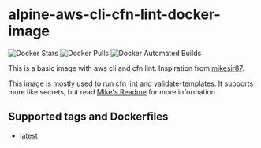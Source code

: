 # alpine-aws-cli-cfn-lint-docker-image

![Docker Stars](https://img.shields.io/docker/stars/coygo/alpine-aws-cli-cfn-lint.svg)
![Docker Pulls](https://img.shields.io/docker/pulls/coygo/alpine-aws-cli-cfn-lint.svg)
![Docker Automated Builds](http://img.shields.io/docker/automated/coygo/alpine-aws-cli-cfn-lint.svg)

This is a basic image with aws cli and cfn lint. Inspiration from [mikesir87](https://github.com/mikesir87/aws-cli-docker).

This image is mostly used to run cfn lint and validate-templates. It supports more like secrets, but read [Mike's Readme](https://github.com/mikesir87/aws-cli-docker/blob/master/README.md) for more information.

## Supported tags and Dockerfiles

- [latest](https://github.com/Coygo-public/alpine-aws-cli-cfn-lint-docker-image/blob/master/Dockerfile)
